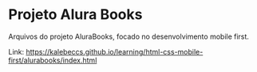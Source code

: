# Projeto Alura Books

Arquivos do projeto AluraBooks, focado no desenvolvimento mobile first.

Link: https://kalebeccs.github.io/learning/html-css-mobile-first/alurabooks/index.html

